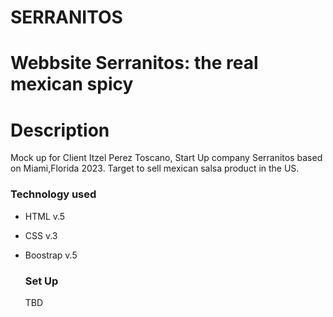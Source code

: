 # SERRANITOS
# Webbsite Serranitos: the real mexican spicy
# Description
Mock up  for Client Itzel Perez Toscano, Start Up company Serranitos based on Miami,Florida 2023. Target to sell mexican salsa product in the US.


### Technology used 
- HTML v.5
- CSS v.3
- Boostrap v.5
  
  ### Set Up
  TBD
